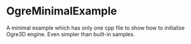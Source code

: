 # OgreMinimalExample

A minimal example which has only one cpp file to show how to initialise Ogre3D engine. Even simpler than built-in samples.

